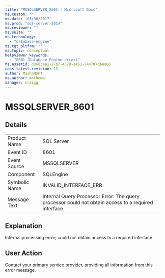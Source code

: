 ```yaml
---
title: "MSSQLSERVER_8601 | Microsoft Docs"
ms.custom: ""
ms.date: "03/06/2017"
ms.prod: "sql-server-2014"
ms.reviewer: ""
ms.suite: ""
ms.technology: 
  - "database-engine"
ms.tgt_pltfrm: ""
ms.topic: conceptual
helpviewer_keywords: 
  - "8601 (Database Engine error)"
ms.assetid: d8603ea1-27b7-4379-a451-744787daea66
caps.latest.revision: 13
author: MashaMSFT
ms.author: mathoma
manager: craigg
---
```

# MSSQLSERVER_8601
    
## Details  
  
|||  
|-|-|  
|Product Name|SQL Server|  
|Event ID|8601|  
|Event Source|MSSQLSERVER|  
|Component|SQLEngine|  
|Symbolic Name|INVALID_INTERFACE_ERR|  
|Message Text|Internal Query Processor Error: The query processor could not obtain access to a required interface.|  
  
## Explanation  
 Internal processing error; could not obtain access to a required interface.  
  
## User Action  
 Contact your primary service provider, providing all information from this error message.  
  
  
